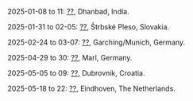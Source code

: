 2025-01-08 to 11: [??](https://www.isamp.in/society-activities/conferences "NCAMP 2025 focuses on atomic and molecular physics, covering topics such as atomic collisions, laser-plasma interactions, and quantum optics. The conference explores spectroscopy, plasma dynamics, and molecular structure, with applications in astrophysics, fusion research, and nanotechnology. It emphasizes experimental and theoretical advancements in understanding atomic-scale phenomena."), Dhanbad, India.

2025-01-31 to 02-05: [??](https://neon.dpp.fmph.uniba.sk/sapp/ "SAPP 2025 explores plasma processing applications. Topics include plasma-surface interactions, thin film deposition, and plasma-based nanotechnology. The joint EU-Japan symposium emphasizes low-temperature plasmas, plasma diagnostics, and industrial applications like semiconductor manufacturing and biomedical treatments, fostering global collaboration in plasma technology."), Štrbské Pleso, Slovakia.

2025-02-24 to 03-07: [??](https://munich-iapbp.de/activities/activities-2025/astrochemical-systems "This workshop bridges astrochemistry and data science, focusing on modeling complex chemical systems in space. Topics include reaction networks, machine learning for spectral analysis, and computational astrochemistry. It explores chemical evolution in interstellar media, planetary atmospheres, and star-forming regions, emphasizing data-driven insights."), Garching/Munich, Germany.

2025-04-29 to 30: [??](https://efds.org/en/event/ws-plasma-catalysis-2025/), Marl, Germany.

2025-05-05 to 09: [??](http://cro-vacuum.hr/2025/01/30/https-www-fpptseries-org/ "FPPT 2025 focuses on plasma physics and technology, covering low-temperature plasmas, plasma-surface interactions, and plasma processing. Topics include plasma diagnostics, thin-film deposition, and applications in nanotechnology and biomedicine, emphasizing practical plasma technologies."), Dubrovnik, Croatia.

2025-05-18 to 22: [??](https://icpdp2025.dryfta.com "ICPDP 2025 focuses on dusty plasma physics, covering particle charging, plasma-surface interactions, and dust dynamics. Topics include dusty plasma instabilities, applications in astrophysics, and plasma processing for nanotechnology, emphasizing experimental and theoretical insights into complex plasma systems."), Eindhoven, The Netherlands.

